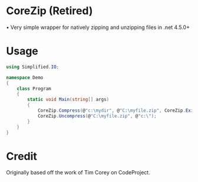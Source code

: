 # CoreZip (Retired)

• Very simple wrapper for natively zipping and unzipping files in .net 4.5.0+


# Usage
```cs
using Simplified.IO;

namespace Demo
{
    class Program
    {
        static void Main(string[] args)
        {            
            CoreZip.Compress(@"c:\mydir", @"C:\myfile.zip", CoreZip.ExistingArchiveAction.Update);
            CoreZip.Uncompress(@"C:\myfile.zip", @"c:\");
        }
    }
}
```

# Credit
Originally based off the work of Tim Corey on CodeProject.
